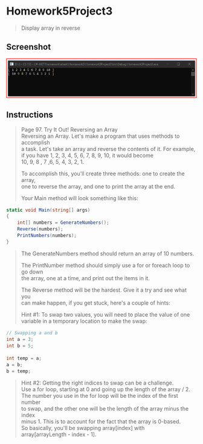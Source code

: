 # Homework5Project3
> Display array in reverse

## Screenshot
![screenshot](Homework5Project3.png)

## Instructions
> Page 97. Try It Out! Reversing an Array  
> Reversing an Array. Let's make a program that uses methods to accomplish  
> a task. Let's take an array and reverse the contents of it. For example,  
> if you have 1, 2, 3, 4, 5, 6, 7, 8, 9, 10, it would become  
> 10, 9, 8 , 7 ,6, 5, 4, 3, 2, 1.  
> 
> To accomplish this, you'll create three methods: one to create the array,  
> one to reverse the array, and one to print the array at the end.  
> 
> Your Main method will look something like this:  
```cs
static void Main(string[] args)
{
    int[] numbers = GenerateNumbers();
    Reverse(numbers);
    PrintNumbers(numbers);
}
```
> The GenerateNumbers method should return an array of 10 numbers.  
> 
> The PrintNumber method should simply use a for or foreach loop to go down  
> the array, one at a time, and print out the items in it.  
> 
> The Reverse method will be the hardest. Give it a try and see what you  
> can make happen, if you get stuck, here's a couple of hints:  
> 
> Hint #1: To swap two values, you will need to place the value of one  
> variable in a temporary location to make the swap:  
```cs
// Swapping a and b
int a = 3;
int b = 5;

int temp = a;
a = b;
b = temp;
```
> Hint #2: Getting the right indices to swap can be a challenge.  
> Use a for loop, starting at 0 and going up the length of the array / 2.  
> The number you use in the for loop will be the index of the first number  
> to swap, and the other one will be the length of the array minus the index  
> minus 1. This is to account for the fact that the array is 0-based.  
> So basically, you'll be swapping array[index] with  
> array[arrayLength - index - 1].